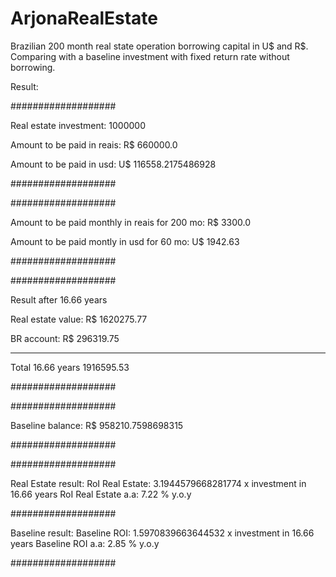 # ArjonaRealEstate
Brazilian 200 month real state operation borrowing capital in U$ and R$. Comparing with a baseline investment with fixed return rate without borrowing.


Result:

###################

Real estate investment: 1000000

Amount to be paid in reais: R$ 660000.0

Amount to be paid in usd: U$ 116558.2175486928

###################


###################

Amount to be paid monthly in reais for 200 mo: R$ 3300.0

Amount to be paid montly in usd for 60 mo: U$ 1942.63

###################


###################

Result after 16.66 years

Real estate value: R$ 1620275.77

BR account:  R$ 296319.75

____________________

Total 16.66 years  1916595.53

###################

###################

  Baseline balance: R$ 958210.7598698315
  
###################

###################

Real Estate result:
    RoI Real Estate:  3.1944579668281774 x investment in 16.66 years
    RoI Real Estate a.a:  7.22 % y.o.y
    
###################

Baseline result:
    Baseline ROI:  1.5970839663644532 x investment in 16.66 years
    Baseline ROI a.a:  2.85 % y.o.y
    
###################
